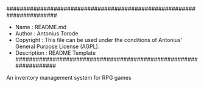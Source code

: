 #######################################################################
* Name        : README.md
* Author      : Antonius Torode
* Copyright   : This file can be used under the conditions of Antonius' General Purpose License (AGPL).
* Description : README Template
##################################################################

An inventory management system for RPG games
